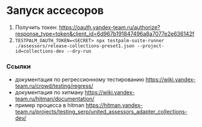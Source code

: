 # Запуск ассесоров

1. Получить токен: https://oauth.yandex-team.ru/authorize?response_type=token&client_id=6d967b191847496a8a7077e2e636142f
2. `TESTPALM_OAUTH_TOKEN=<SECRET> npx testpalm-suite-runner ./assessors/release-collections-preset1.json --project-id=collections-dev --dry-run`

### Ссылки
- документация по регрессионному тестированию https://wiki.yandex-team.ru/crowd/testing/regress/
- документация по хитману https://wiki.yandex-team.ru/hitman/documentation/
- пример процесса в hitman https://hitman.yandex-team.ru/projects/testing_serp/united_assessors_adapter_collections-dev/
